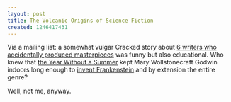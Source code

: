```yaml
---
layout: post
title: The Volcanic Origins of Science Fiction
created: 1246417431
---
```

Via a mailing list:  a somewhat vulgar Cracked story about [6 writers who accidentally produced masterpieces](http://www.cracked.com/article_17221_6-writers-who-accidentally-crapped-out-masterpieces.html) was funny but also educational.  Who knew that [the Year Without a Summer](http://en.wikipedia.org/wiki/Year_Without_a_Summer) kept Mary Wollstonecraft Godwin indoors long enough to [invent Frankenstein](http://www.cracked.com/article_17221_p2.html) and by extension the entire genre?

<!--break-->Well, not me, anyway.
